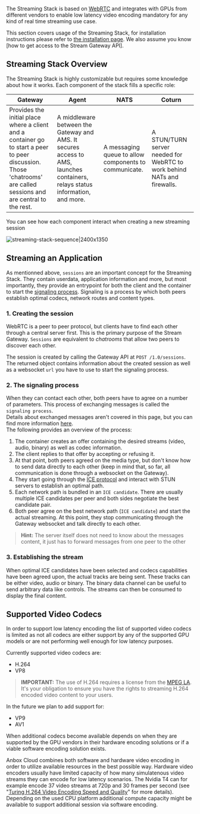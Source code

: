The Streaming Stack is based on [WebRTC](https://webrtc.org/) and integrates with GPUs from different vendors to enable low latency video encoding mandatory for any kind of real time streaming use case.

This section covers usage of the Streaming Stack, for installation instructions please refer to [the installation page](https://discourse.ubuntu.com/t/installation-quickstart/17744).
We also assume you know [how to get access to the Stream Gateway API].

## Streaming Stack Overview

The Streaming Stack is highly customizable but requires some knowledge about how it works.
Each component of the stack fills a specific role:

| Gateway                                                                                                                                                             | Agent                                                                                                                         | NATS                                                  | Coturn                                                                                  |
|---------------------------------------------------------------------------------------------------------------------------------------------------------------------|-------------------------------------------------------------------------------------------------------------------------------|-------------------------------------------------------|-------------------------------------------------------------------------|
| Provides the initial place where a client and a container go to start a peer to peer discussion. Those 'chatrooms' are called sessions and are central to the rest. | A middleware between the Gateway and AMS. It secures access to AMS, launches containers, relays status information, and more. | A messaging queue to allow components to communicate. | A STUN/TURN server needed for WebRTC to work behind NATs and firewalls. |

You can see how each component interact when creating a new streaming session

![streaming-stack-sequence|2400x1350](upload://wsIbNMDA3PLkdS54W5GIlUNfkWk.png) 

## Streaming an Application

As mentionned above, `sessions` are an important concept for the Streaming Stack. They contain userdata, application information and more, but most importantly, they provide an entrypoint for both the client and the container to start the [signaling process](https://www.html5rocks.com/en/tutorials/webrtc/infrastructure/).
Signaling is a process by which both peers establish optimal codecs, network routes and content types.

### 1. Creating the session

WebRTC is a peer to peer protocol, but clients have to find each other through a central server first.
This is the primary purpose of the Stream Gateway. `Sessions` are equivalent to *chatrooms* that allow two peers to discover each other.

The session is created by calling the Gateway API at `POST /1.0/sessions`. The returned object contains information about the created session as well as a websocket `url` you have to use to start the signaling process.

### 2. The signaling process

When they can contact each other, both peers have to agree on a number of parameters. This process of exchanging messages
is called the `signaling process`.  
Details about exchanged messages aren't covered in this page, but you can find more information [here](https://developer.mozilla.org/en-US/docs/Web/API/WebRTC_API/Signaling_and_video_calling).  
The following provides an overview of the process:

 1. The container creates an offer containing the desired streams (video, audio, binary) as well as codec
    information.
 2. The client replies to that offer by accepting or refusing it.
 3. At that point, both peers agreed on the media type, but don't know how to send data directly to each other (keep in mind that, so far, all communication is done through a websocket on the Gateway).
 4. They start going through the [ICE protocol](https://developer.mozilla.org/en-US/docs/Web/API/WebRTC_API/Signaling_and_video_calling) and interact with STUN servers to establish an optimal path.
 5. Each network path is bundled in an `ICE candidate`. There are usually multiple ICE candidates per peer and both sides negotiate the best candidate pair.
 6. Both peer agree on the best network path (`ICE candidate`) and start the actual streaming. At this point, they stop communicating through the Gateway websocket and talk directly to each other.

> **Hint:** The server itself does not need to know about the messages content, it just has to forward messages from one peer to the other

### 3. Establishing the stream

When optimal ICE candidates have been selected and codecs capabilities have been agreed upon, the actual tracks are being sent. These tracks can be either video, audio or binary. The binary data channel can be useful to send arbitrary data like controls.
The streams can then be consumed to display the final content.

## Supported Video Codecs

In order to support low latency encoding the list of supported video codecs is limited as not all codecs are either support by any of the supported GPU models or are not performing well enough for low latency purposes.

Currently supported video codecs are:

 * H.264
 * VP8

> **IMPORTANT:** The use of H.264 requires a license from the [MPEG LA](https://www.mpegla.com/). It's your obligation to ensure you have the rights to streaming H.264 encoded video content to your users.

In the future we plan to add support for:

 * VP9
 * AV1

When additional codecs become available depends on when they are supported by the GPU vendors
in their hardware encoding solutions or if a viable software encoding solution exists.

Anbox Cloud combines both software and hardware video encoding in order to utilize available resources in the best possible way. Hardware video encoders usually have limited capacity of how many simulatenous video streams they can encode for low latency scenarios. The Nvidia T4 can for example encode 37 video streams at 720p and 30 frames per second (see "[Turing H.264 Video Encoding Speed and Quality](https://devblogs.nvidia.com/turing-h264-video-encoding-speed-and-quality/)" for more details). Depending on the used CPU platform additional compute capacity might be available to support additional session via software encoding.
